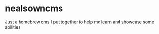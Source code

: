 nealsowncms
===========

Just a homebrew cms I put together to help me learn and showcase some abilities
